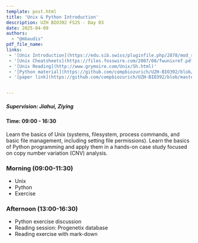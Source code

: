 ```yaml
---
template: post.html
title: 'Unix & Python Introduction'
description: UZH BIO392 FS25 - Day 03
date: 2025-04-09
authors:
  - "@mbaudis"
pdf_file_name: 
links: 
 - '[Unix Introduction](https://edu.sib.swiss/pluginfile.php/2878/mod_resource/content/4/couselab-html/content.html)'
 - '[Unix Cheatsheets](https://files.fosswire.com/2007/08/fwunixref.pdf)'
 - '[Unix Reading](http://www.grymoire.com/Unix/Sh.html)'
 - '[Python material](https://github.com/compbiozurich/UZH-BIO392/blob/master/course-material/2025-04-09___Ziying_BIO392_day3_python.pdf)'
 - '[paper link](https://github.com/compbiozurich/UZH-BIO392/blob/master/course-material/2025-04-09-day-03-paper-reading.pdf)'


---
```


##### Supervision: Jiahui, Ziying
#### Time: 09:00 - 16:30
Learn the basics of Unix (systems, filesystem, process commands, and basic file management, including setting file permissions). Learn the basics of Python programming and apply them in a hands-on case study focused on copy number variation (CNV) analysis.


<!--more-->

### Morning (09:00-11:30)

* Unix
* Python
* Exercise


### Afternoon (13:00-16:30)

* Python exercise discussion
* Reading session: Progenetix database
* Reading exercise with mark-down


